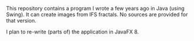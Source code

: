 This repository contains a program I wrote a few years ago in Java (using Swing). It can create images from IFS fractals.
No sources are provided for that version.

I plan to re-write (parts of) the application in JavaFX 8.
